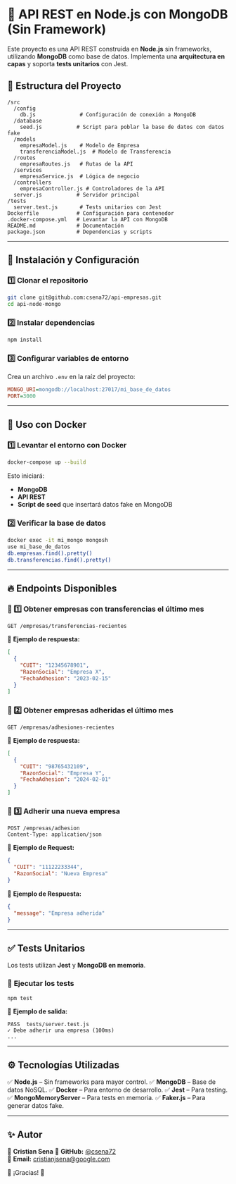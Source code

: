# 📌 API REST en Node.js con MongoDB (Sin Framework)

Este proyecto es una API REST construida en **Node.js** sin frameworks, utilizando **MongoDB** como base de datos. Implementa una **arquitectura en capas** y soporta **tests unitarios** con Jest.

## 📁 Estructura del Proyecto

```plaintext
/src
  /config
    db.js              # Configuración de conexión a MongoDB
  /database
    seed.js           # Script para poblar la base de datos con datos fake
  /models
    empresaModel.js    # Modelo de Empresa
    transferenciaModel.js  # Modelo de Transferencia
  /routes
    empresaRoutes.js   # Rutas de la API
  /services
    empresaService.js  # Lógica de negocio
  /controllers
    empresaController.js # Controladores de la API
  server.js           # Servidor principal
/tests
  server.test.js       # Tests unitarios con Jest
Dockerfile            # Configuración para contenedor
.docker-compose.yml   # Levantar la API con MongoDB
README.md             # Documentación
package.json          # Dependencias y scripts
```

---

## 🚀 Instalación y Configuración

### 1️⃣ **Clonar el repositorio**
```sh
git clone git@github.com:csena72/api-empresas.git
cd api-node-mongo
```

### 2️⃣ **Instalar dependencias**
```sh
npm install
```

### 3️⃣ **Configurar variables de entorno**
Crea un archivo `.env` en la raíz del proyecto:
```ini
MONGO_URI=mongodb://localhost:27017/mi_base_de_datos
PORT=3000
```

---

## 🐳 Uso con Docker

### 1️⃣ **Levantar el entorno con Docker**
```sh
docker-compose up --build
```
Esto iniciará:
- **MongoDB**
- **API REST**
- **Script de seed** que insertará datos fake en MongoDB

### 2️⃣ **Verificar la base de datos**
```sh
docker exec -it mi_mongo mongosh
use mi_base_de_datos
db.empresas.find().pretty()
db.transferencias.find().pretty()
```

---

## 🔥 Endpoints Disponibles

### 📌 1️⃣ **Obtener empresas con transferencias el último mes**
```http
GET /empresas/transferencias-recientes
```
📌 **Ejemplo de respuesta:**
```json
[
  {
    "CUIT": "12345678901",
    "RazonSocial": "Empresa X",
    "FechaAdhesion": "2023-02-15"
  }
]
```

### 📌 2️⃣ **Obtener empresas adheridas el último mes**
```http
GET /empresas/adhesiones-recientes
```
📌 **Ejemplo de respuesta:**
```json
[
  {
    "CUIT": "98765432109",
    "RazonSocial": "Empresa Y",
    "FechaAdhesion": "2024-02-01"
  }
]
```

### 📌 3️⃣ **Adherir una nueva empresa**
```http
POST /empresas/adhesion
Content-Type: application/json
```
📌 **Ejemplo de Request:**
```json
{
  "CUIT": "11122233344",
  "RazonSocial": "Nueva Empresa"
}
```
📌 **Ejemplo de Respuesta:**
```json
{
  "message": "Empresa adherida"
}
```

---

## ✅ Tests Unitarios
Los tests utilizan **Jest** y **MongoDB en memoria**.

### 🔹 **Ejecutar los tests**
```sh
npm test
```

📌 **Ejemplo de salida:**
```plaintext
PASS  tests/server.test.js
✓ Debe adherir una empresa (100ms)
...
```

---

## ⚙️ Tecnologías Utilizadas
✅ **Node.js** – Sin frameworks para mayor control.
✅ **MongoDB** – Base de datos NoSQL.
✅ **Docker** – Para entorno de desarrollo.
✅ **Jest** – Para testing.
✅ **MongoMemoryServer** – Para tests en memoria.
✅ **Faker.js** – Para generar datos fake.

---

## ✨ Autor
📌 **Cristian Sena**
📌 **GitHub:** [@csena72](https://github.com/csena72)  
📌 **Email:** cristianjsena@google.com  

🚀 ¡Gracias! 🎉
